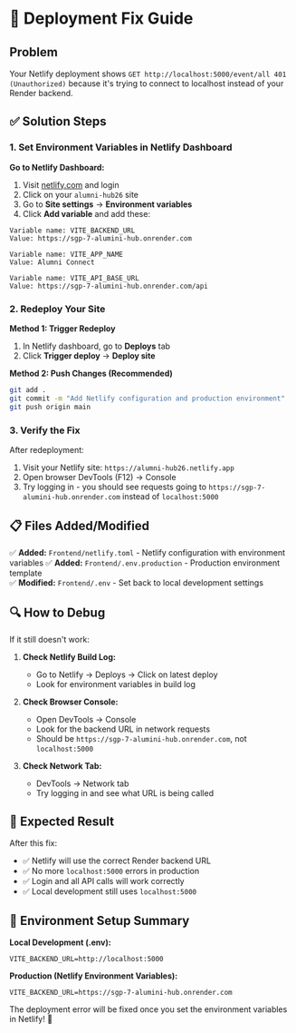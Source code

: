 # 🚀 Deployment Fix Guide

## Problem
Your Netlify deployment shows `GET http://localhost:5000/event/all 401 (Unauthorized)` because it's trying to connect to localhost instead of your Render backend.

## ✅ Solution Steps

### 1. Set Environment Variables in Netlify Dashboard

**Go to Netlify Dashboard:**
1. Visit [netlify.com](https://netlify.com) and login
2. Click on your `alumni-hub26` site
3. Go to **Site settings** → **Environment variables**
4. Click **Add variable** and add these:

```
Variable name: VITE_BACKEND_URL
Value: https://sgp-7-alumini-hub.onrender.com

Variable name: VITE_APP_NAME  
Value: Alumni Connect

Variable name: VITE_API_BASE_URL
Value: https://sgp-7-alumini-hub.onrender.com/api
```

### 2. Redeploy Your Site

**Method 1: Trigger Redeploy**
1. In Netlify dashboard, go to **Deploys** tab
2. Click **Trigger deploy** → **Deploy site**

**Method 2: Push Changes (Recommended)**
```bash
git add .
git commit -m "Add Netlify configuration and production environment"
git push origin main
```

### 3. Verify the Fix

After redeployment:
1. Visit your Netlify site: `https://alumni-hub26.netlify.app`
2. Open browser DevTools (F12) → Console
3. Try logging in - you should see requests going to `https://sgp-7-alumini-hub.onrender.com` instead of `localhost:5000`

## 📋 Files Added/Modified

✅ **Added:** `Frontend/netlify.toml` - Netlify configuration with environment variables
✅ **Added:** `Frontend/.env.production` - Production environment template  
✅ **Modified:** `Frontend/.env` - Set back to local development settings

## 🔍 How to Debug

If it still doesn't work:

1. **Check Netlify Build Log:**
   - Go to Netlify → Deploys → Click on latest deploy
   - Look for environment variables in build log

2. **Check Browser Console:**
   - Open DevTools → Console
   - Look for the backend URL in network requests
   - Should be `https://sgp-7-alumini-hub.onrender.com`, not `localhost:5000`

3. **Check Network Tab:**
   - DevTools → Network tab
   - Try logging in and see what URL is being called

## 🎯 Expected Result

After this fix:
- ✅ Netlify will use the correct Render backend URL
- ✅ No more `localhost:5000` errors in production
- ✅ Login and all API calls will work correctly
- ✅ Local development still uses `localhost:5000`

## 📱 Environment Setup Summary

**Local Development (.env):**
```
VITE_BACKEND_URL=http://localhost:5000
```

**Production (Netlify Environment Variables):**
```  
VITE_BACKEND_URL=https://sgp-7-alumini-hub.onrender.com
```

The deployment error will be fixed once you set the environment variables in Netlify! 🚀